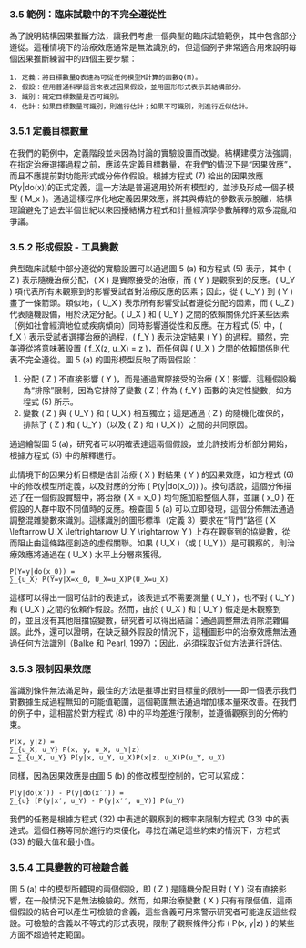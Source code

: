 ### 3.5 範例：臨床試驗中的不完全遵從性

為了說明結構因果推斷方法，讓我們考慮一個典型的臨床試驗範例，其中包含部分遵從。這種情境下的治療效應通常是無法識別的，但這個例子非常適合用來說明每個因果推斷練習中的四個主要步驟：

```
1. 定義：將目標數量Q表達為可從任何模型M計算的函數Q(M)。
2. 假設：使用普通科學語言來表述因果假設，並用圖形形式表示其結構部分。
3. 識別：確定目標數量是否可識別。
4. 估計：如果目標數量可識別，則進行估計；如果不可識別，則進行近似估計。
```

### 3.5.1 定義目標數量

在我們的範例中，定義階段並未因為討論的實驗設置而改變。結構建模方法強調，在指定治療選擇過程之前，應該先定義目標數量，在我們的情況下是“因果效應”，而且不應提前對功能形式或分佈作假設。根據方程式 (7) 給出的因果效應P(y|do(x))的正式定義，這一方法是普遍適用於所有模型的，並涉及形成一個子模型 \( M_x \)。通過這樣程序化地定義因果效應，將其與傳統的參數表示脫離，結構理論避免了過去半個世紀以來困擾結構方程式和計量經濟學參數解釋的眾多混亂和爭議。

### 3.5.2 形成假設 - 工具變數

典型臨床試驗中部分遵從的實驗設置可以通過圖 5 (a) 和方程式 (5) 表示，其中 \( Z \) 表示隨機治療分配，\( X \) 是實際接受的治療，而 \( Y \) 是觀察到的反應。\( U_Y \) 項代表所有未觀察到的影響受試者對治療反應的因素；因此，從 \( U_Y \) 到 \( Y \) 畫了一條箭頭。類似地，\( U_X \) 表示所有影響受試者遵從分配的因素，而 \( U_Z \) 代表隨機設備，用於決定分配。\( U_X \) 和 \( U_Y \) 之間的依賴關係允許某些因素（例如社會經濟地位或疾病傾向）同時影響遵從性和反應。在方程式 (5) 中，\( f_X \) 表示受試者選擇治療的過程，\( f_Y \) 表示決定結果 \( Y \) 的過程。顯然，完美遵從將意味著設置 \( f_X(z, u_X) = z \)，而任何與 \( U_X \) 之間的依賴關係則代表不完全遵從。圖 5 (a) 的圖形模型反映了兩個假設：

1. 分配 \( Z \) 不直接影響 \( Y \)，而是通過實際接受的治療 \( X \) 影響。這種假設稱為“排除”限制，因為它排除了變數 \( Z \) 作為 \( f_Y \) 函數的決定性變數，如方程式 (5) 所示。
2. 變數 \( Z \) 與 \( U_Y \) 和 \( U_X \) 相互獨立；這是通過 \( Z \) 的隨機化確保的，排除了 \( Z \) 和 \( U_Y \)（以及 \( Z \) 和 \( U_X \)）之間的共同原因。

通過繪製圖 5 (a)，研究者可以明確表達這兩個假設，並允許技術分析部分開始，根據方程式 (5) 中的解釋進行。

此情境下的因果分析目標是估計治療 \( X \) 對結果 \( Y \) 的因果效應，如方程式 (6) 中的修改模型所定義，以及對應的分佈 \( P(y|do(x_0)) \)。換句話說，這個分佈描述了在一個假設實驗中，將治療 \( X = x_0 \) 均勻施加給整個人群，並讓 \( x_0 \) 在假設的人群中取不同值時的反應。檢查圖 5 (a) 可以立即發現，這個分佈無法通過調整混雜變數來識別。這樣識別的圖形標準（定義 3）要求在“背門”路徑 \( X \leftarrow U_X \leftrightarrow U_Y \rightarrow Y \) 上存在觀察到的協變數，從而阻止由這條路徑創造的虛假關聯。如果 \( U_X \)（或 \( U_Y \)）是可觀察的，則治療效應將通過在 \( U_X \) 水平上分層來獲得。

```
P(Y=y|do(x_0)) =
∑_{u_X} P(Y=y|X=x_0, U_X=u_X)P(U_X=u_X)
```

這樣可以得出一個可估計的表達式，該表達式不需要測量 \( U_Y \)，也不對 \( U_Y \) 和 \( U_X \) 之間的依賴作假設。然而，由於 \( U_X \) 和 \( U_Y \) 假定是未觀察到的，並且沒有其他阻擋協變數，研究者可以得出結論：通過調整無法消除混雜偏誤。此外，還可以證明，在缺乏額外假設的情況下，這種圖形中的治療效應無法通過任何方法識別（Balke 和 Pearl, 1997）；因此，必須採取近似方法進行評估。

### 3.5.3 限制因果效應

當識別條件無法滿足時，最佳的方法是推導出對目標量的限制——即一個表示我們對數據生成過程無知的可能值範圍，這個範圍無法通過增加樣本量來改善。在我們的例子中，這相當於對方程式 (8) 中的平均差進行限制，並遵循觀察到的分佈約束。

```
P(x, y|z) =
∑_{u_X, u_Y} P(x, y, u_X, u_Y|z)
= ∑_{u_X, u_Y} P(y|x, u_Y, u_X)P(x|z, u_X)P(u_Y, u_X)
```

同樣，因為因果效應是由圖 5 (b) 的修改模型控制的，它可以寫成：

```
P(y|do(x′)) - P(y|do(x′′)) =
∑_{u} [P(y|x′, u_Y) - P(y|x′′, u_Y)] P(u_Y)
```

我們的任務是根據方程式 (32) 中表達的觀察到的概率來限制方程式 (33) 中的表達式。這個任務等同於進行約束優化，尋找在滿足這些約束的情況下，方程式 (33) 的最大值和最小值。

### 3.5.4 工具變數的可檢驗含義

圖 5 (a) 中的模型所體現的兩個假設，即 \( Z \) 是隨機分配且對 \( Y \) 沒有直接影響，在一般情況下是無法檢驗的。然而，如果治療變數 \( X \) 只有有限個值，這兩個假設的結合可以產生可檢驗的含義，這些含義可用來警示研究者可能違反這些假設。可檢驗的含義以不等式的形式表現，限制了觀察條件分佈 \( P(x, y|z) \) 的某些方面不超過特定範圍。